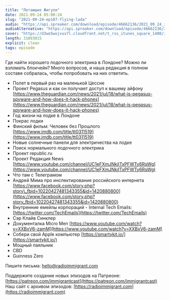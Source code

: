 ```yaml
---
title: "Летающие Жигули"
date: 2021-09-24 05:00:24
slug: "2021-09-24-ep107-flying-lada"
audio: "https://api.spreaker.com/download/episode/46662136/2021_09_24_icast_ep107_flying_lada.mp3"
audioAlternative: "https://api.spreaker.com/download/episode/46662136/2021_09_24_icast_ep107_flying_lada.mp3"
cover: "https://d3wo5wojvuv7l.cloudfront.net/t_rss_itunes_square_1400/images.spreaker.com/original/7d1b726f62007d6b609b9ddecea50c24.jpg"
length: 31893015
explicit: clean
tags: episode
---
```


Где найти хорошего лодочного электрика в Лондоне? Можно ли взломать блокчейн? Много вопросов, и наша редакция в полном составе собралась, чтобы попробовать на них ответить.  
  
* Полет в первый раз на маленькой Цессне  
* Проект Pegasus и как он получает доступ к вашему айфону [https://www.theguardian.com/news/2021/jul/18/what-is-pegasus-spyware-and-how-does-it-hack-phones](https://www.theguardian.com/news/2021/jul/18/what-is-pegasus-spyware-and-how-does-it-hack-phones)  
* Год жизни на лодке в Лондоне  
* Покрас лодки  
* Финский фильм: Человек без Прошлого [https://www.imdb.com/title/tt0311519](https://www.imdb.com/title/tt0311519)  
* Новые солнечные панели для электричества на лодке  
* Поиск нормального лодочного электрика  
* Проект republic.ru  
* Проект Редакция News [https://www.youtube.com/channel/UC1eFXmJNkjITxPFWTy6RsWg](https://www.youtube.com/channel/UC1eFXmJNkjITxPFWTy6RsWg)  
* Что там с Телеграмом  
* Андрей Мима про инспектирование российского интернета [https://www.facebook.com/story.php?story\_fbid=10220427481343355&id=1420880800](https://www.facebook.com/story.php?story_fbid=10220427481343355&id=1420880800)  
* Внутренние емейлы корпораций - Internal Tech Emails: [https://twitter.com/TechEmails](https://twitter.com/TechEmails)  
* Сэр Клайв Синклер  
* Документалка Micro Men [https://www.youtube.com/watch?v=XXBxV6-zamM](https://www.youtube.com/watch?v=XXBxV6-zamM)  
* Собери свой Apple компьютер [https://smartykit.io/](https://smartykit.io/)  
* Мощный паяльник  
* CBD  
* Guinness Zero  
  
Пишите письма: [hello@radioimmigrant.com](mailto:hello@radioimmigrant.com)  
  
Поддержите создание новых эпизодов на Патреоне: [https://patreon.com/immigrantcast](https://patreon.com/immigrantcast)  
Наш сайт с архивом эпизодов: [https://radioimmigrant.com](https://radioimmigrant.com)
